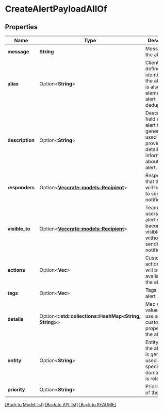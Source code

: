 # CreateAlertPayloadAllOf

## Properties

Name | Type | Description | Notes
------------ | ------------- | ------------- | -------------
**message** | **String** | Message of the alert | 
**alias** | Option<**String**> | Client-defined identifier of the alert, that is also the key element of alert deduplication. | [optional]
**description** | Option<**String**> | Description field of the alert that is generally used to provide a detailed information about the alert. | [optional]
**responders** | Option<[**Vec<crate::models::Recipient>**](Recipient.md)> | Responders that the alert will be routed to send notifications | [optional]
**visible_to** | Option<[**Vec<crate::models::Recipient>**](Recipient.md)> | Teams and users that the alert will become visible to without sending any notification | [optional]
**actions** | Option<**Vec<String>**> | Custom actions that will be available for the alert | [optional]
**tags** | Option<**Vec<String>**> | Tags of the alert | [optional]
**details** | Option<**::std::collections::HashMap<String, String>**> | Map of key-value pairs to use as custom properties of the alert | [optional]
**entity** | Option<**String**> | Entity field of the alert that is generally used to specify which domain alert is related to | [optional]
**priority** | Option<**String**> | Priority level of the alert | [optional]

[[Back to Model list]](../README.md#documentation-for-models) [[Back to API list]](../README.md#documentation-for-api-endpoints) [[Back to README]](../README.md)


